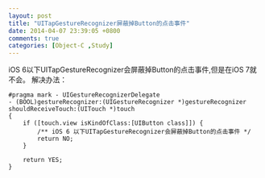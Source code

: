 ```yaml
---
layout: post
title: "UITapGestureRecognizer屏蔽掉Button的点击事件"
date: 2014-04-07 23:39:05 +0800
comments: true
categories: [Object-C ,Study]
---
```

iOS 6以下UITapGestureRecognizer会屏蔽掉Button的点击事件,但是在iOS 7就不会。
解决办法：
```objc
#pragma mark - UIGestureRecognizerDelegate
- (BOOL)gestureRecognizer:(UIGestureRecognizer *)gestureRecognizer shouldReceiveTouch:(UITouch *)touch
{
	if ([touch.view isKindOfClass:[UIButton class]]) {
        /** iOS 6 以下UITapGestureRecognizer会屏蔽掉Button的点击事件 */
        return NO;
    }
    
    return YES;
}
```
